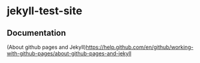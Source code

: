 # jekyll-test-site

## Documentation

(About github pages and Jekyll)<https://help.github.com/en/github/working-with-github-pages/about-github-pages-and-jekyll>